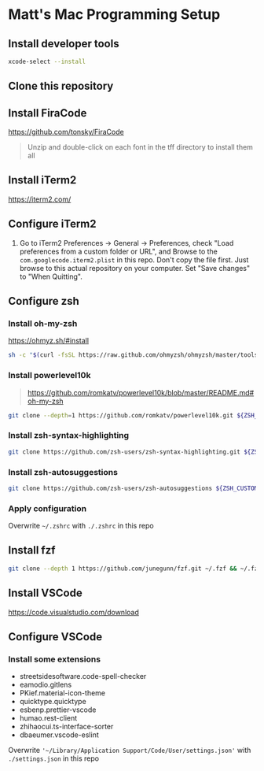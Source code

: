 # Matt's Mac Programming Setup

## Install developer tools

```sh
xcode-select --install
```

## Clone this repository

## Install FiraCode

https://github.com/tonsky/FiraCode

> Unzip and double-click on each font in the tff directory to install them all

## Install iTerm2

https://iterm2.com/

## Configure iTerm2

1. Go to iTerm2 Preferences -> General -> Preferences, check "Load preferences from a custom folder or URL", and Browse to the `com.googlecode.iterm2.plist` in this repo. Don't copy the file first. Just browse to this actual repository on your computer. Set "Save changes" to "When Quitting".

## Configure zsh

### Install oh-my-zsh

https://ohmyz.sh/#install

```sh
sh -c "$(curl -fsSL https://raw.github.com/ohmyzsh/ohmyzsh/master/tools/install.sh)"
```

### Install powerlevel10k

> https://github.com/romkatv/powerlevel10k/blob/master/README.md#oh-my-zsh

```sh
git clone --depth=1 https://github.com/romkatv/powerlevel10k.git ${ZSH_CUSTOM:-$HOME/.oh-my-zsh/custom}/themes/powerlevel10k
```

### Install zsh-syntax-highlighting

```sh
git clone https://github.com/zsh-users/zsh-syntax-highlighting.git ${ZSH_CUSTOM:-~/.oh-my-zsh/custom}/plugins/zsh-syntax-highlighting
```

### Install zsh-autosuggestions

```sh
git clone https://github.com/zsh-users/zsh-autosuggestions ${ZSH_CUSTOM:-~/.oh-my-zsh/custom}/plugins/zsh-autosuggestions
```

### Apply configuration

Overwrite `~/.zshrc` with `./.zshrc` in this repo 

## Install fzf

```sh
git clone --depth 1 https://github.com/junegunn/fzf.git ~/.fzf && ~/.fzf/install
```

## Install VSCode

https://code.visualstudio.com/download

## Configure VSCode

### Install some extensions

- streetsidesoftware.code-spell-checker
- eamodio.gitlens
- PKief.material-icon-theme
- quicktype.quicktype
- esbenp.prettier-vscode
- humao.rest-client
- zhihaocui.ts-interface-sorter
- dbaeumer.vscode-eslint

Overwrite `'~/Library/Application Support/Code/User/settings.json'` with `./settings.json` in this repo
